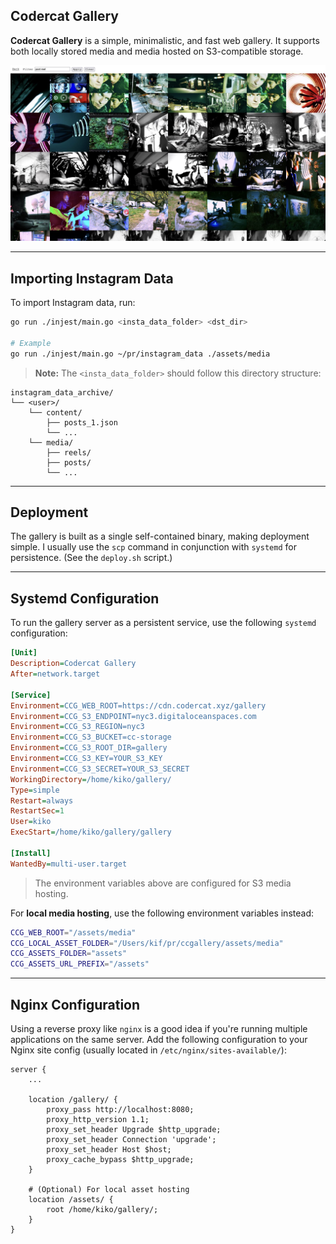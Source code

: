 ## Codercat Gallery

**Codercat Gallery** is a simple, minimalistic, and fast web gallery. It supports both locally stored media and media hosted on S3-compatible storage.

![Gallary View](gallery_preview_01.jpg)

---

## Importing Instagram Data

To import Instagram data, run:

```bash
go run ./injest/main.go <insta_data_folder> <dst_dir>

# Example
go run ./injest/main.go ~/pr/instagram_data ./assets/media
```

> **Note:** The `<insta_data_folder>` should follow this directory structure:

```
instagram_data_archive/
└── <user>/
    └── content/
        ├── posts_1.json
        └── ...
    └── media/
        ├── reels/
        ├── posts/
        └── ...
```

---

## Deployment

The gallery is built as a single self-contained binary, making deployment simple. I usually use the `scp` command in conjunction with `systemd` for persistence. (See the `deploy.sh` script.)

---

## Systemd Configuration

To run the gallery server as a persistent service, use the following `systemd` configuration:

```ini
[Unit]
Description=Codercat Gallery
After=network.target

[Service]
Environment=CCG_WEB_ROOT=https://cdn.codercat.xyz/gallery
Environment=CCG_S3_ENDPOINT=nyc3.digitaloceanspaces.com
Environment=CCG_S3_REGION=nyc3
Environment=CCG_S3_BUCKET=cc-storage
Environment=CCG_S3_ROOT_DIR=gallery
Environment=CCG_S3_KEY=YOUR_S3_KEY
Environment=CCG_S3_SECRET=YOUR_S3_SECRET
WorkingDirectory=/home/kiko/gallery/
Type=simple
Restart=always
RestartSec=1
User=kiko
ExecStart=/home/kiko/gallery/gallery

[Install]
WantedBy=multi-user.target
```

> The environment variables above are configured for S3 media hosting.

For **local media hosting**, use the following environment variables instead:

```sh
CCG_WEB_ROOT="/assets/media"
CCG_LOCAL_ASSET_FOLDER="/Users/kif/pr/ccgallery/assets/media"
CCG_ASSETS_FOLDER="assets"
CCG_ASSETS_URL_PREFIX="/assets"
```

---

## Nginx Configuration

Using a reverse proxy like `nginx` is a good idea if you're running multiple applications on the same server. Add the following configuration to your Nginx site config (usually located in `/etc/nginx/sites-available/`):

```nginx
server {
    ...

    location /gallery/ {
        proxy_pass http://localhost:8080;
        proxy_http_version 1.1;
        proxy_set_header Upgrade $http_upgrade;
        proxy_set_header Connection 'upgrade';
        proxy_set_header Host $host;
        proxy_cache_bypass $http_upgrade;
    }

    # (Optional) For local asset hosting
    location /assets/ {
        root /home/kiko/gallery/;
    }
}
```